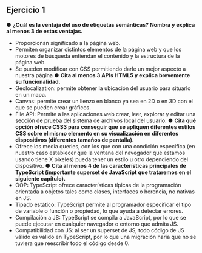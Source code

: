 ## Ejercicio 1

● **¿Cuál es la ventaja del uso de etiquetas semánticas? Nombra y explica al menos 3 de estas ventajas.**
- Proporcionan significado a la página web.
- Permiten organizar distintos elementos de la página web y que los motores de búsqueda entiendan el contenido y la estructura de la página web.
- Se pueden modificar con CSS permitiendo darle un mejor aspecto a nuestra página
● **Cita al menos 3 APIs HTML5 y explica brevemente su funcionalidad.**
- Geolocalization: permite obtener la ubicación del usuario para situarlo en un mapa.
- Canvas: permite crear un lienzo en blanco ya sea en 2D o en 3D con el que se pueden crear gráficos.
- File API: Permite a las aplicaciones web crear, leer, explorar y editar una sección de prueba del sistema de archivos local del usuario.
● **Cita qué opción ofrece CSS3 para conseguir que se apliquen diferentes estilos CSS sobre el mismo elemento en su visualización en diferentes dispositivos (diferentes tamaños de pantalla).**
- Ofrece los media queries, con los que con una condición especifica (en nuestro caso establecer que la ventana del navegador que estamos usando tiene X pixeles) pueda tener un estilo u otro dependiendo del dispositivo.
● **Cita al menos 4 de las características principales de TypeScript (importante superset de JavaScript que trataremos en el siguiente capítulo).**
- OOP: TypeScript ofrece características típicas de la programación orientada a objetos tales como clases, interfaces o herencia, no nativas en JS.
- Tipado estático: TypeScript permite al programador especificar el tipo de variable o función o propiedad, lo que ayuda a detectar errores.
- Compilación a JS: TypeScript se compila a JavaScript, por lo que se puede ejecutar en cualquier navegador o entorno que admita JS.
- Compatibilidad con JS: al ser un superset de JS, todo código de JS válido es válido en TypeScript, por lo que una migración haria que no se tuviera que reescribir todo el código desde 0.